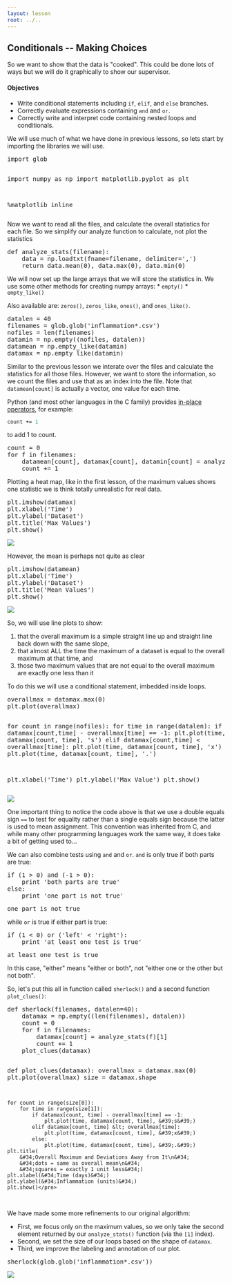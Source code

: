 ```yaml
---
layout: lesson
root: ../..
---
```


## Conditionals -- Making Choices


<div>
<p>So we want to show that the data is &quot;cooked&quot;. This could be done lots of ways but we will do it graphically to show our supervisor.</p>
</div>


<div>
<h4 id="objectives">Objectives</h4>
<ul>
<li>Write conditional statements including <code>if</code>, <code>elif</code>, and <code>else</code> branches.</li>
<li>Correctly evaluate expressions containing <code>and</code> and <code>or</code>.</li>
<li>Correctly write and interpret code containing nested loops and conditionals.</li>
</ul>
</div>


<div>
<p>We will use much of what we have done in previous lessons, so lets start by importing the libraries we will use.</p>
</div>


<div class="in">
<pre>import glob

import numpy as np
import matplotlib.pyplot as plt

%matplotlib inline</pre>
</div>


<div>
<p>Now we want to read all the files, and calculate the overall statistics for each file. So we simplify our analyze function to calculate, not plot the statistics</p>
</div>


<div class="in">
<pre>def analyze_stats(filename):
    data = np.loadtxt(fname=filename, delimiter=&#39;,&#39;)
    return data.mean(0), data.max(0), data.min(0)</pre>
</div>


<div>
<p>We will now set up the large arrays that we will store the statistics in. We use some other methods for creating numpy arrays: * <code>empty()</code> * <code>empty_like()</code></p>
<p>Also available are: <code>zeros()</code>, <code>zeros_like</code>, <code>ones()</code>, and <code>ones_like()</code>.</p>
</div>


<div class="in">
<pre>datalen = 40
filenames = glob.glob(&#39;inflammation*.csv&#39;)
nofiles = len(filenames)
datamin = np.empty((nofiles, datalen))
datamean = np.empty_like(datamin)
datamax = np.empty_like(datamin)</pre>
</div>


<div>
<p>Similar to the previous lesson we interate over the files and calculate the statistics for all those files. However, we want to store the information, so we count the files and use that as an index into the file. Note that <code>datamean[count]</code> is actually a vector, one value for each time.</p>
<p>Python (and most other languages in the C family) provides <a href="../../gloss.html#in-place-operator">in-place operators</a>, for example:</p>
<pre class="sourceCode python"><code class="sourceCode python">count += <span class="dv">1</span></code></pre>
<p>to add 1 to count.</p>
</div>


<div class="in">
<pre>count = 0
for f in filenames:
    datamean[count], datamax[count], datamin[count] = analyze_stats(f)
    count += 1</pre>
</div>


<div>
<p>Plotting a heat map, like in the first lesson, of the maximum values shows one statistic we is think totally unrealistic for real data.</p>
</div>


<div class="in">
<pre>plt.imshow(datamax)
plt.xlabel(&#39;Time&#39;)
plt.ylabel(&#39;Dataset&#39;)
plt.title(&#39;Max Values&#39;)
plt.show()</pre>
</div>

<div class="out">
<pre>
<img src="../../novice/python/04-simple_cond_files/novice/python/04-simple_cond_12_0.png">
</pre>
</div>


<div>
<p>However, the mean is perhaps not quite as clear</p>
</div>


<div class="in">
<pre>plt.imshow(datamean)
plt.xlabel(&#39;Time&#39;)
plt.ylabel(&#39;Dataset&#39;)
plt.title(&#39;Mean Values&#39;)
plt.show()</pre>
</div>

<div class="out">
<pre>
<img src="../../novice/python/04-simple_cond_files/novice/python/04-simple_cond_14_0.png">
</pre>
</div>


<div>
<p>So, we will use line plots to show:</p>
<ol style="list-style-type: decimal">
<li>that the overall maximum is a simple straight line up and straight line back down with the same slope,</li>
<li>that almost ALL the time the maximum of a dataset is equal to the overall maximum at that time, and</li>
<li>those two maximum values that are not equal to the overall maximum are exactly one less than it</li>
</ol>
<p>To do this we will use a conditional statement, imbedded inside loops.</p>
</div>


<div class="in">
<pre>overallmax = datamax.max(0)
plt.plot(overallmax)

for count in range(nofiles):
    for time in range(datalen):
        if datamax[count,time] - overallmax[time] == -1:
            plt.plot(time, datamax[count, time], &#39;s&#39;)
        elif datamax[count,time] &lt; overallmax[time]:
            plt.plot(time, datamax[count, time], &#39;x&#39;)
        else:
            plt.plot(time, datamax[count, time], &#39;.&#39;)

plt.xlabel(&#39;Time&#39;)
plt.ylabel(&#39;Max Value&#39;)
plt.show()</pre>
</div>

<div class="out">
<pre>
<img src="../../novice/python/04-simple_cond_files/novice/python/04-simple_cond_16_0.png">
</pre>
</div>


<div>
<p>One important thing to notice the code above is that we use a double equals sign <code>==</code> to test for equality rather than a single equals sign because the latter is used to mean assignment. This convention was inherited from C, and while many other programming languages work the same way, it does take a bit of getting used to...</p>
<p>We can also combine tests using <code>and</code> and <code>or</code>. <code>and</code> is only true if both parts are true:</p>
</div>


<div class="in">
<pre>if (1 &gt; 0) and (-1 &gt; 0):
    print &#39;both parts are true&#39;
else:
    print &#39;one part is not true&#39;</pre>
</div>

<div class="out">
<pre>one part is not true
</pre>
</div>


<div>
<p>while <code>or</code> is true if either part is true:</p>
</div>


<div class="in">
<pre>if (1 &lt; 0) or (&#39;left&#39; &lt; &#39;right&#39;):
    print &#39;at least one test is true&#39;</pre>
</div>

<div class="out">
<pre>at least one test is true
</pre>
</div>


<div>
<p>In this case, &quot;either&quot; means &quot;either or both&quot;, not &quot;either one or the other but not both&quot;.</p>
</div>


<div>
<p>So, let's put this all in function called <code>sherlock()</code> and a second function <code>plot_clues()</code>:</p>
</div>


<div class="in">
<pre>def sherlock(filenames, datalen=40):
    datamax = np.empty((len(filenames), datalen))
    count = 0
    for f in filenames:
        datamax[count] = analyze_stats(f)[1]
        count += 1
    plot_clues(datamax)

    
def plot_clues(datamax):
    overallmax = datamax.max(0)
    plt.plot(overallmax)
    size = datamax.shape

    for count in range(size[0]):
        for time in range(size[1]):
            if datamax[count, time] - overallmax[time] == -1:
                plt.plot(time, datamax[count, time], &#39;s&#39;)
            elif datamax[count, time] &lt; overallmax[time]:
                plt.plot(time, datamax[count, time], &#39;x&#39;)
            else:
                plt.plot(time, datamax[count, time], &#39;.&#39;)
    plt.title(
        &#34;Overall Maximum and Deviations Away from It\n&#34;
        &#34;dots = same as overall mean\n&#34;
        &#34;squares = exactly 1 unit less&#34;)
    plt.xlabel(&#34;Time (days)&#34;)
    plt.ylabel(&#34;Inflammation (units)&#34;)
    plt.show()</pre>
</div>


<div>
<p>We have made some more refinements to our original algorithm:</p>
<ul>
<li>First, we focus only on the maximum values, so we only take the second element returned by our <code>analyze_stats()</code> function (via the <code>[1]</code> index).</li>
<li>Second, we set the size of our loops based on the shape of <code>datamax</code>.</li>
<li>Third, we improve the labeling and annotation of our plot.</li>
</ul>
</div>


<div class="in">
<pre>sherlock(glob.glob(&#39;inflammation*.csv&#39;))</pre>
</div>

<div class="out">
<pre>
<img src="../../novice/python/04-simple_cond_files/novice/python/04-simple_cond_25_0.png">
</pre>
</div>
